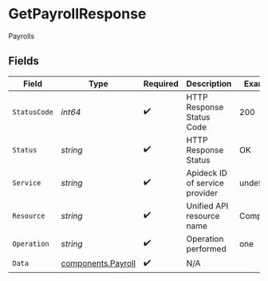 # GetPayrollResponse

Payrolls


## Fields

| Field                                                    | Type                                                     | Required                                                 | Description                                              | Example                                                  |
| -------------------------------------------------------- | -------------------------------------------------------- | -------------------------------------------------------- | -------------------------------------------------------- | -------------------------------------------------------- |
| `StatusCode`                                             | *int64*                                                  | :heavy_check_mark:                                       | HTTP Response Status Code                                | 200                                                      |
| `Status`                                                 | *string*                                                 | :heavy_check_mark:                                       | HTTP Response Status                                     | OK                                                       |
| `Service`                                                | *string*                                                 | :heavy_check_mark:                                       | Apideck ID of service provider                           | undefined                                                |
| `Resource`                                               | *string*                                                 | :heavy_check_mark:                                       | Unified API resource name                                | Companies                                                |
| `Operation`                                              | *string*                                                 | :heavy_check_mark:                                       | Operation performed                                      | one                                                      |
| `Data`                                                   | [components.Payroll](../../models/components/payroll.md) | :heavy_check_mark:                                       | N/A                                                      |                                                          |